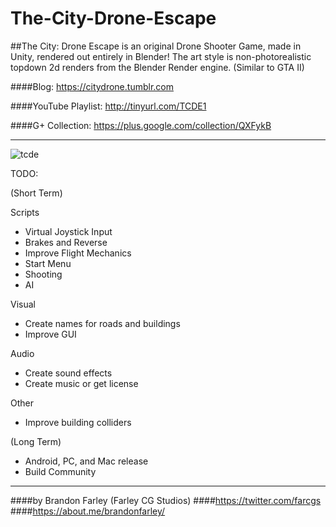 # The-City-Drone-Escape


##The City: Drone Escape is an original Drone Shooter Game, made in Unity, rendered out entirely in Blender! The art style is non-photorealistic topdown 2d renders from the Blender Render engine. (Similar to GTA II)

####Blog: https://citydrone.tumblr.com

####YouTube Playlist: http://tinyurl.com/TCDE1

####G+ Collection: https://plus.google.com/collection/QXFykB

----------------------
![tcde](https://cloud.githubusercontent.com/assets/5951330/20052209/cfb069b6-a487-11e6-8c78-812e336d2e19.png)

TODO:

(Short Term) 

Scripts
- Virtual Joystick Input
- Brakes and Reverse
- Improve Flight Mechanics
- Start Menu
- Shooting
- AI

Visual
- Create names for roads and buildings
- Improve GUI

Audio
- Create sound effects
- Create music or get license

Other
- Improve building colliders  


(Long Term)

- Android, PC, and Mac release
- Build Community


----------------------
####by Brandon Farley (Farley CG Studios) 
####https://twitter.com/farcgs
####https://about.me/brandonfarley/
